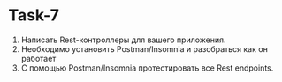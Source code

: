 # Task-7
1. Написать Rest-контроллеры для вашего приложения.
2. Необходимо установить Postman/Insomnia и разобраться как он работает
3. С помощью Postman/Insomnia протестировать все Rest endpoints.